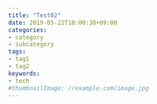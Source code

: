 ```yaml
---
title: "Test02"
date: 2019-05-22T10:00:38+09:00
categories:
- category
- subcategory
tags:
- tag1
- tag2
keywords:
- tech
#thumbnailImage: //example.com/image.jpg
---
```


<!--more-->
